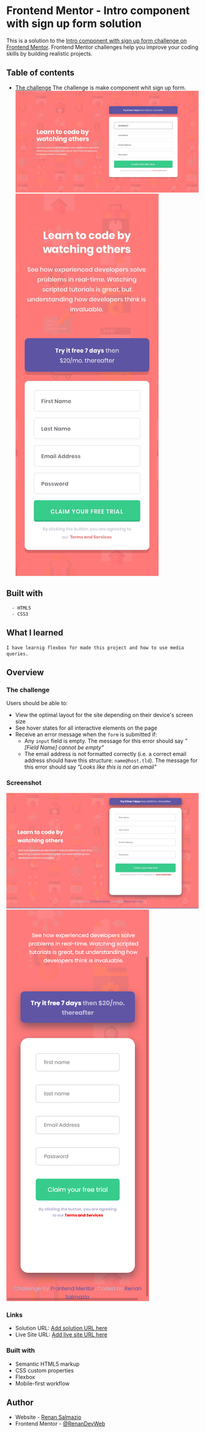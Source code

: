 # Frontend Mentor - Intro component with sign up form solution

This is a solution to the [Intro component with sign up form challenge on Frontend Mentor](https://www.frontendmentor.io/challenges/intro-component-with-signup-form-5cf91bd49edda32581d28fd1). Frontend Mentor challenges help you improve your coding skills by building realistic projects. 

## Table of contents

  - [The challenge](#the-challenge)
      The challenge is make  component whit sign up form.
    ![desktop](./design/desktop-design.jpg)
    ![mobile](./design/mobile-design.jpg)



  ## Built with  
      - HTML5
      - CSS3


  ## What I learned
    I have learnig flexbox for made this project and how to use media queries.

## Overview

### The challenge

Users should be able to:

- View the optimal layout for the site depending on their device's screen size
- See hover states for all interactive elements on the page
- Receive an error message when the `form` is submitted if:
  - Any `input` field is empty. The message for this error should say *"[Field Name] cannot be empty"*
  - The email address is not formatted correctly (i.e. a correct email address should have this structure: `name@host.tld`). The message for this error should say *"Looks like this is not an email"*

### Screenshot

![desktop](./design/screenshoot/desktop.jpg)
![mobile](./design/screenshoot/mobile.png)

### Links

- Solution URL: [Add solution URL here](https://github.com/RenanDevWeb/FrontEndMentorFormSign)
- Live Site URL: [Add live site URL here](https://renandevweb.github.io/FrontEndMentorFormSign/)


### Built with

- Semantic HTML5 markup
- CSS custom properties
- Flexbox
- Mobile-first workflow

## Author

- Website - [Renan Salmazio](https://renandevweb.github.io/Renandevv/)
- Frontend Mentor - [@RenanDevWeb](https://www.frontendmentor.io/profile/RenanDevWeb)


